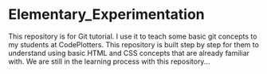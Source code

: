 # Elementary_Experimentation
This repository is for Git tutorial.
I use it to teach some basic git concepts to my students at CodePlotters.
This repository is built step by step for them to understand using basic HTML and CSS concepts that are already familiar with.
We are still in the learning process with this repository...
